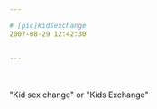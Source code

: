 ```yaml
---

# [pic]kidsexchange
2007-08-29 12:42:30


---
```



<img src="http://oddee.com/_media/imgs/articles/a89_kids.jpg" alt="">&nbsp; <br />
<br />
"Kid sex change" or "Kids Exchange"<br />
